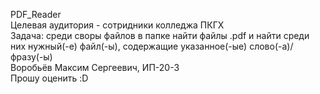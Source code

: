 PDF_Reader  
Целевая аудитория - сотридники колледжа ПКГХ  
Задача: среди своры файлов в папке найти файлы .pdf и найти среди них нужный(-е) файл(-ы), содержащие указанное(-ые) слово(-а)/фразу(-ы)  
Воробьёв Максим Сергеевич, ИП-20-3  
Прошу оценить :D
